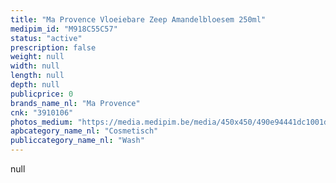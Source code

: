 ```yaml
---
title: "Ma Provence Vloeiebare Zeep Amandelbloesem 250ml"
medipim_id: "M918C55C57"
status: "active"
prescription: false
weight: null
width: null
length: null
depth: null
publicprice: 0
brands_name_nl: "Ma Provence"
cnk: "3910106"
photos_medium: "https://media.medipim.be/media/450x450/490e94441dc1001dae440269106a7b3d.jpg"
apbcategory_name_nl: "Cosmetisch"
publiccategory_name_nl: "Wash"
---
```

null
